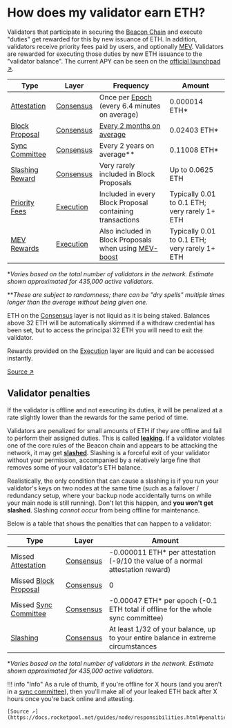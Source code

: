 # How does my validator earn ETH?

Validators that participate in securing the [Beacon Chain](../../staking-glossary#beacon-chain) and execute "duties" get rewarded for this by new issuance of ETH. In addition, validators receive priority fees paid by users, and optionally [MEV](../../staking-glossary#MEV). Validators are rewarded for executing those duties by new ETH issuance to the "validator balance". The current APY can be seen on the [official launchpad ↗](https://launchpad.ethereum.org/).

| Type                                                    | Layer                                               | Frequency                                                                                  | Amount                                        |
| ------------------------------------------------------- | --------------------------------------------------- | ------------------------------------------------------------------------------------------ | --------------------------------------------- |
| [Attestation](../../staking-glossary#attestation)       | [Consensus](../../staking-glossary#consensus-layer) | Once per [Epoch](../../staking-glossary#epoch) (every 6.4 minutes on average)              | 0.000014 ETH\*                                |
| [Block Proposal](../../staking-glossary#block-proposer) | [Consensus](../../staking-glossary#consensus-layer) | [Every 2 months on average](../../rewards/proposal-frequency)                                         | 0.02403 ETH\*                                 |
| [Sync Committee](../../staking-glossary#sync-committee) | [Consensus](../../staking-glossary#consensus-layer) | Every 2 years on average\*\*                                                               | 0.11008 ETH\*                                 |
| [Slashing Reward](../../staking-glossary#slasher-node)  | [Consensus](../../staking-glossary#consensus-layer) | Very rarely included in Block Proposals                                                    | Up to 0.0625 ETH                              |
| [Priority Fees](../../staking-glossary#priority-fees)   | [Execution](../../staking-glossary#execution-layer) | Included in every Block Proposal containing transactions                                   | Typically 0.01 to 0.1 ETH; very rarely 1+ ETH |
| [MEV Rewards](../../staking-glossary#mev)               | [Execution](../../staking-glossary#execution-layer) | Also included in Block Proposals when using [MEV-boost](../../validator-clients/mev-boost) | Typically 0.01 to 0.1 ETH; very rarely 1+ ETH |

\*_Varies based on the total number of validators in the network. Estimate shown approximated for 435,000 active validators._

\*\*_These are subject to randomness; there can be "dry spells" multiple times longer than the average without being given one._

ETH on the [Consensus](../../staking-glossary#consensus-layer) layer is not liquid as it is being staked. Balances above 32 ETH will be automatically skimmed if a withdraw credential has been set, but to access the principal 32 ETH you will need to exit the validator.

Rewards provided on the [Execution](../../staking-glossary#execution-layer) layer are liquid and can be accessed instantly.

[Source ↗](https://docs.rocketpool.net/guides/node/responsibilities.html#how-ethereum-staking-works)

## Validator penalties

If the validator is offline and not executing its duties, it will be penalized at a rate slightly lower than the rewards for the same period of time.

Validators are penalized for small amounts of ETH if they are offline and fail to perform their assigned duties. This is called [**leaking**](../../staking-glossary#inactivity-leak). If a validator violates one of the core rules of the Beacon chain and appears to be attacking the network, it may get [**slashed**](../../staking-glossary#slashable-offenses). Slashing is a forceful exit of your validator without your permission, accompanied by a relatively large fine that removes some of your validator's ETH balance.

Realistically, the only condition that can cause a slashing is if you run your validator's keys on two nodes at the same time (such as a failover / redundancy setup, where your backup node accidentally turns on while your main node is still running). Don't let this happen, and **you won't get slashed**. Slashing _cannot occur_ from being offline for maintenance.

Below is a table that shows the penalties that can happen to a validator:

| Type                                                           | Layer                                               | Amount                                                                            |
| -------------------------------------------------------------- | --------------------------------------------------- | --------------------------------------------------------------------------------- |
| Missed [Attestation](../../staking-glossary#attestation)       | [Consensus](../../staking-glossary#consensus-layer) | -0.000011 ETH\* per attestation (-9/10 the value of a normal attestation reward)  |
| Missed [Block Proposal](../../staking-glossary#block-proposer) | [Consensus](../../staking-glossary#consensus-layer) | 0                                                                                 |
| Missed [Sync Committee](../../staking-glossary#sync-committee) | [Consensus](../../staking-glossary#consensus-layer) | -0.00047 ETH\* per epoch (-0.1 ETH total if offline for the whole sync committee) |
| [Slashing](../../staking-glossary#slashable-offenses)          | [Consensus](../../staking-glossary#consensus-layer) | At least 1/32 of your balance, up to your entire balance in extreme circumstances |

\*_Varies based on the total number of validators in the network. Estimate shown approximated for 435,000 active validators._

!!! info "Info"
    As a rule of thumb, if you're offline for X hours (and you aren't in a [sync committee](../../staking-glossary#sync-committee)), then you'll make all of your leaked ETH back after X hours once you're back online and attesting.

    [Source ↗](https://docs.rocketpool.net/guides/node/responsibilities.html#penalties)
